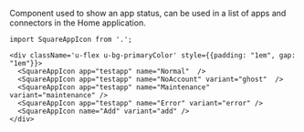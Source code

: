 Component used to show an app status, can be used in a list of apps and connectors in the Home
application.

```
import SquareAppIcon from '.';

<div className='u-flex u-bg-primaryColor' style={{padding: "1em", gap: "1em"}}>
  <SquareAppIcon app="testapp" name="Normal"  />
  <SquareAppIcon app="testapp" name="NoAccount" variant="ghost"  />
  <SquareAppIcon app="testapp" name="Maintenance" variant="maintenance" />
  <SquareAppIcon app="testapp" name="Error" variant="error" />
  <SquareAppIcon name="Add" variant="add" />
</div>
```
